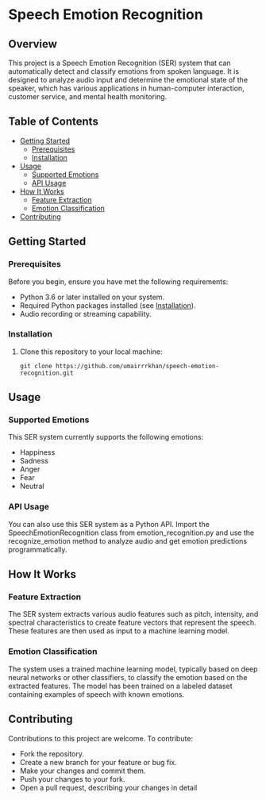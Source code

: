 # Speech Emotion Recognition

## Overview

This project is a Speech Emotion Recognition (SER) system that can automatically detect and classify emotions from spoken language. It is designed to analyze audio input and determine the emotional state of the speaker, which has various applications in human-computer interaction, customer service, and mental health monitoring.

## Table of Contents

- [Getting Started](#getting-started)
  - [Prerequisites](#prerequisites)
  - [Installation](#installation)
- [Usage](#usage)
  - [Supported Emotions](#supported-emotions)
  - [API Usage](#api-usage)
- [How It Works](#how-it-works)
  - [Feature Extraction](#feature-extraction)
  - [Emotion Classification](#emotion-classification)
- [Contributing](#contributing)

## Getting Started

### Prerequisites

Before you begin, ensure you have met the following requirements:

- Python 3.6 or later installed on your system.
- Required Python packages installed (see [Installation](#installation)).
- Audio recording or streaming capability.

### Installation

1. Clone this repository to your local machine:

   ```shell
   git clone https://github.com/umairrrkhan/speech-emotion-recognition.git
   ```

## Usage

### Supported Emotions

This SER system currently supports the following emotions:

- Happiness
- Sadness
- Anger
- Fear
- Neutral

### API Usage

You can also use this SER system as a Python API. Import the SpeechEmotionRecognition class from emotion_recognition.py and use the recognize_emotion method to analyze audio and get emotion predictions programmatically.



## How It Works

### Feature Extraction

The SER system extracts various audio features such as pitch, intensity, and spectral characteristics to create feature vectors that represent the speech. These features are then used as input to a machine learning model.

### Emotion Classification

The system uses a trained machine learning model, typically based on deep neural networks or other classifiers, to classify the emotion based on the extracted features. The model has been trained on a labeled dataset containing examples of speech with known emotions.

## Contributing

Contributions to this project are welcome. To contribute:

- Fork the repository.
- Create a new branch for your feature or bug fix.
- Make your changes and commit them.
- Push your changes to your fork.
- Open a pull request, describing your changes in detail
